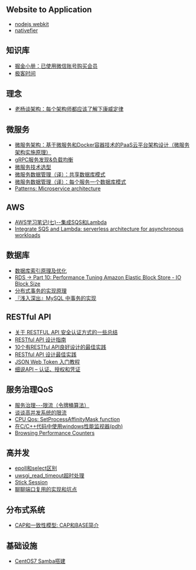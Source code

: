 ## Website to Application
* [nodejs webkit][100]
* [nativefier][101]


## 知识库
* [掘金小册：已使用微信账号购买会员][6]
* [极客时间][22]

## 理念
* [老杨谈架构：每个架构师都应该了解下康威定律][26]

## 微服务
* [微服务架构：基于微服务和Docker容器技术的PaaS云平台架构设计（微服务架构实施原理）][1]
* [gRPC服务发现&负载均衡][2]
* [微服务技术选型][18]
* [微服务数据管理（译）：共享数据库模式][19]
* [微服务数据管理（译）：每个服务一个数据库模式][20]
* [Patterns: Microservice architecture][25]

## AWS
* [AWS学习笔记(七)--集成SQS和Lambda][23]
* [Integrate SQS and Lambda: serverless architecture for asynchronous workloads][24]

## 数据库
* [数据库索引原理及优化][3]
* [RDS -> Part 10: Performance Tuning Amazon Elastic Block Store - IO Block Size][27]
* [分布式事务的实现原理][31]
* [『浅入深出』MySQL 中事务的实现][32]

## RESTful API
* [关于 RESTFUL API 安全认证方式的一些总结][11]
* [RESTful API 设计指南][13]
* [10个有RESTful API良好设计的最佳实践][14]
* [RESTful API 设计最佳实践][15]
* [JSON Web Token 入门教程][16]
* [细说API – 认证、授权和凭证][30]

## 服务治理QoS
* [服务治理---限流（令牌桶算法）][4]
* [谈谈高并发系统的限流][5]
* [CPU Qos: SetProcessAffinityMask function][7]
* [在C/C++代码中使用windows性能监视器(pdh)][8]
* [Browsing Performance Counters][9]

## 高并发
* [epoll和select区别][10]
* [uwsgi_read_timeout超时处理][17]
* [Stick Session][28]
* [聊聊端口复用的实现和坑点][29]

## 分布式系统
* [CAP和一致性模型: CAP和BASE简介][21]

## 基础设施
* [CentOS7 Samba搭建][12]

[1]: https://www.cnblogs.com/fangfuhai/p/7065847.html
[2]: https://blog.csdn.net/leonpengweicn/article/details/72772480
[3]: http://www.cnblogs.com/wuchanming/p/6886020.htm
[4]: https://www.cnblogs.com/googlemeoften/p/6020718.html
[5]: https://www.cnblogs.com/haoxinyue/p/6792309.html
[6]: https://juejin.im/books
[7]: https://msdn.microsoft.com/en-us/library/windows/desktop/ms686223(v=vs.85).aspx
[8]: http://www.xuebuyuan.com/1774806.html
[9]: https://msdn.microsoft.com/en-us/library/windows/desktop/aa371886(v=vs.85).aspx
[10]: https://www.cnblogs.com/simpman/p/4150005.html
[11]: https://www.cnblogs.com/Irving/p/4964489.html
[12]: https://blog.csdn.net/technofiend/article/details/52137675
[13]: http://www.ruanyifeng.com/blog/2014/05/restful_api.html
[14]: https://blog.csdn.net/fivedoumi/article/details/51254438
[15]: https://studygolang.com/articles/2488
[16]: http://www.ruanyifeng.com/blog/2018/07/json_web_token-tutorial.html?hmsr=toutiao.io&utm_medium=toutiao.io&utm_source=toutiao.io
[17]: https://www.cnblogs.com/zhuangzebo/p/3847673.html
[18]: http://www.cnblogs.com/wangdaijun/p/9322175.html
[19]: https://www.jianshu.com/p/d2e91f2e0f96
[20]: https://www.jianshu.com/p/cd726b32342e
[21]: https://www.jianshu.com/p/363aeeb5c5f4?utm_campaign=maleskine&utm_content=note&utm_medium=seo_notes&utm_source=recommendation
[22]: https://time.geekbang.org/
[23]: http://blog.51cto.com/7308310/2072301
[24]: https://cloudonaut.io/integrate-sqs-and-lambda-serverless-architecture-for-asynchronous-workloads/
[25]: https://microservices.io/patterns/microservices.html
[26]: https://mp.weixin.qq.com/s?__biz=MzI4MTY5NTk4Ng==&mid=2247489787&amp;idx=1&amp;sn=9433cc3cb0175c1d041fbf8362b730fd&source=41#wechat_redirect
[27]: http://harish11g.blogspot.com/2013/04/Understanding-Amazon-Elastic-block-store-Performance-Tuning-IO-Block-Size.html
[28]: https://stackoverflow.com/questions/10494431/sticky-and-non-sticky-sessions
[29]: http://mobile.51cto.com/hot-557084.htm
[30]: https://insights.thoughtworks.cn/api-2/?hmsr=toutiao.io&utm_medium=toutiao.io&utm_source=toutiao.io
[31]: https://draveness.me/distributed-transaction-principle.html
[32]: https://draveness.me/mysql-transaction

[100]: https://github.com/nwjs/nw.js/
[101]: https://github.com/jiahaog/nativefier
